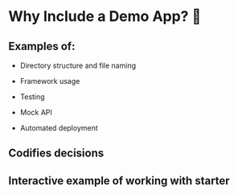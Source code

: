# Why Include a Demo App? 🤔

## Examples of:

* Directory structure and file naming

* Framework usage

* Testing

* Mock API

* Automated deployment

## Codifies decisions

## Interactive example of working with starter